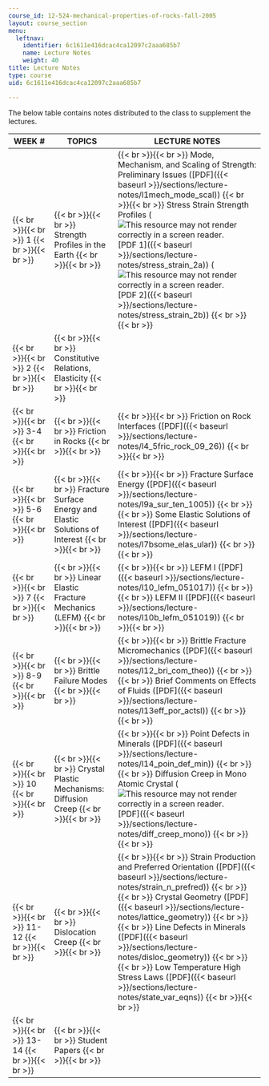 ```yaml
---
course_id: 12-524-mechanical-properties-of-rocks-fall-2005
layout: course_section
menu:
  leftnav:
    identifier: 6c1611e416dcac4ca12097c2aaa685b7
    name: Lecture Notes
    weight: 40
title: Lecture Notes
type: course
uid: 6c1611e416dcac4ca12097c2aaa685b7

---
```


The below table contains notes distributed to the class to supplement the lectures.

| WEEK # | TOPICS | LECTURE NOTES |
| --- | --- | --- |
|  {{< br >}}{{< br >}} 1 {{< br >}}{{< br >}}  |  {{< br >}}{{< br >}} Strength Profiles in the Earth {{< br >}}{{< br >}}  |  {{< br >}}{{< br >}} Mode, Mechanism, and Scaling of Strength: Preliminary Issues ([PDF]({{< baseurl >}}/sections/lecture-notes/l1mech_mode_scal)) {{< br >}}{{< br >}} Stress Strain Strength Profiles (![This resource may not render correctly in a screen reader.](/images/inacessible.gif)[PDF 1]({{< baseurl >}}/sections/lecture-notes/stress_strain_2a)) (![This resource may not render correctly in a screen reader.](/images/inacessible.gif)[PDF 2]({{< baseurl >}}/sections/lecture-notes/stress_strain_2b)) {{< br >}}{{< br >}}  |
|  {{< br >}}{{< br >}} 2 {{< br >}}{{< br >}}  |  {{< br >}}{{< br >}} Constitutive Relations, Elasticity {{< br >}}{{< br >}}  | &nbsp; |
|  {{< br >}}{{< br >}} 3-4 {{< br >}}{{< br >}}  |  {{< br >}}{{< br >}} Friction in Rocks {{< br >}}{{< br >}}  |  {{< br >}}{{< br >}} Friction on Rock Interfaces ([PDF]({{< baseurl >}}/sections/lecture-notes/l4_5fric_rock_09_26)) {{< br >}}{{< br >}}  |
|  {{< br >}}{{< br >}} 5-6 {{< br >}}{{< br >}}  |  {{< br >}}{{< br >}} Fracture Surface Energy and Elastic Solutions of Interest {{< br >}}{{< br >}}  |  {{< br >}}{{< br >}} Fracture Surface Energy ([PDF]({{< baseurl >}}/sections/lecture-notes/l9a_sur_ten_1005)) {{< br >}}{{< br >}} Some Elastic Solutions of Interest ([PDF]({{< baseurl >}}/sections/lecture-notes/l7bsome_elas_ular)) {{< br >}}{{< br >}}  |
|  {{< br >}}{{< br >}} 7 {{< br >}}{{< br >}}  |  {{< br >}}{{< br >}} Linear Elastic Fracture Mechanics (LEFM) {{< br >}}{{< br >}}  |  {{< br >}}{{< br >}} LEFM I ([PDF]({{< baseurl >}}/sections/lecture-notes/l10_lefm_051017)) {{< br >}}{{< br >}} LEFM II ([PDF]({{< baseurl >}}/sections/lecture-notes/l10b_lefm_051019)) {{< br >}}{{< br >}}  |
|  {{< br >}}{{< br >}} 8-9 {{< br >}}{{< br >}}  |  {{< br >}}{{< br >}} Brittle Failure Modes {{< br >}}{{< br >}}  |  {{< br >}}{{< br >}} Brittle Fracture Micromechanics ([PDF]({{< baseurl >}}/sections/lecture-notes/l12_bri_com_theo)) {{< br >}}{{< br >}} Brief Comments on Effects of Fluids ([PDF]({{< baseurl >}}/sections/lecture-notes/l13eff_por_actsl)) {{< br >}}{{< br >}}  |
|  {{< br >}}{{< br >}} 10 {{< br >}}{{< br >}}  |  {{< br >}}{{< br >}} Crystal Plastic Mechanisms: Diffusion Creep {{< br >}}{{< br >}}  |  {{< br >}}{{< br >}} Point Defects in Minerals ([PDF]({{< baseurl >}}/sections/lecture-notes/l14_poin_def_min)) {{< br >}}{{< br >}} Diffusion Creep in Mono Atomic Crystal (![This resource may not render correctly in a screen reader.](/images/inacessible.gif)[PDF]({{< baseurl >}}/sections/lecture-notes/diff_creep_mono)) {{< br >}}{{< br >}}  |
|  {{< br >}}{{< br >}} 11-12 {{< br >}}{{< br >}}  |  {{< br >}}{{< br >}} Dislocation Creep {{< br >}}{{< br >}}  |  {{< br >}}{{< br >}} Strain Production and Preferred Orientation ([PDF]({{< baseurl >}}/sections/lecture-notes/strain_n_prefred)) {{< br >}}{{< br >}} Crystal Geometry ([PDF]({{< baseurl >}}/sections/lecture-notes/lattice_geometry)) {{< br >}}{{< br >}} Line Defects in Minerals ([PDF]({{< baseurl >}}/sections/lecture-notes/disloc_geometry)) {{< br >}}{{< br >}} Low Temperature High Stress Laws ([PDF]({{< baseurl >}}/sections/lecture-notes/state_var_eqns)) {{< br >}}{{< br >}}  |
|  {{< br >}}{{< br >}} 13-14 {{< br >}}{{< br >}}  |  {{< br >}}{{< br >}} Student Papers {{< br >}}{{< br >}}  |
